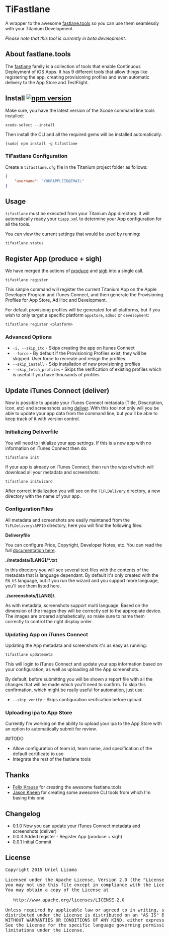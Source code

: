 # TiFastlane

A wrapper to the awesome [fastlane.tools](https://fastlane.tools/) so you can use them seamlessly with your Titanium Development.

*Please note that this tool is currently in beta development.*

## About fastlane.tools

The [fastlane](https://fastlane.tools/) family is a collection of tools that enable Continuous Deployment of iOS Apps. It has 9 different tools that allow things like registering the app, creating provisioning profiles and even automatic delivery to the App Store and TestFlight.

## Install [![npm version](https://badge.fury.io/js/tifastlane.svg)](http://badge.fury.io/js/tifastlane)

Make sure, you have the latest version of the Xcode command line tools installed:

	xcode-select --install

Then install the CLI and all the required gems will be installed automatically.

	[sudo] npm install -g tifastlane

### TiFastlane Configuration

Create a `tifastlane.cfg` file in the Titanium project folder as follows:

```json
{
	"username": "YOURAPPLEID@EMAIL"
}
```

## Usage

`tifastlane` must be executed from your Titanium App directory. It will automatically ready your `tiapp.xml` to determine your App configuration for all the tools.

You can view the current settings that would be used by running:

	tifastlane status

## Register App (produce + sigh)

We have merged the actions of [produce](https://github.com/fastlane/produce) and [sigh](https://github.com/KrauseFx/sigh) into a single call.

	tifastlane register
	
This simple command will register the current Titanium App on the Apple Developer Program and iTunes Connect, and then generate the Provisioning Profiles for App Store, Ad Hoc and Development.

For default provisiong profiles will be generated for all platforms, but if you wish to only target a specific platform `appstore`, `adhoc` or `development`:

	tifastlane register <platform>
	
### Advanced Options

* `-i, --skip_itc` - Skips creating the app on Itunes Connect
* `--force` - By default if the Provisioning Profiles exist, they will be skipped. User force to recreate and resign the profiles.
* `--skip_install` - Skip installation of new provisioning profiles
* `--skip_fetch_profiles` - Skips the verification of existing profiles which is useful if you have thousands of profiles

## Update iTunes Connect (deliver)

Now is possible to update your iTunes Connect metadata (Title, Description, Icon, etc) and screenshots using [deliver](https://github.com/KrauseFx/deliver). With this tool not only will you be able to update your app data from the command line, but you'll be able to keep track of it with version control.

### Initializing Deliverfile

You will need to initialize your app settings. If this is a new app with no information on iTunes Connect then do:

	tifastlane init
	
If your app is already on iTunes Connect, then run the wizard which will download all your metadata and screenshots:

	tifastlane initwizard

After correct initialization you will see on the `TiFLDelivery` directory, a new directory with the name of your app.

### Configuration Files

All metadata and screenshots are easily maintaned from the `TiFLDelivery\APPID` directory, here you will find the following files:

**Deliveryfile**

You can configure Price, Copyright, Developer Notes, etc. You can read the full [documentation here](https://github.com/KrauseFx/deliver/blob/master/Deliverfile.md).

**./metadata/[LANG]/*.txt**

In this directory you will see several text files with the contents of the metadata that is language dependant. By default it's only created with the `EN_US` language, but if you run the wizard and you support more language, you'll see them listed here.

**./screenshots/[LANG]/*.***

As with metadata, screenshots support multi language. Based on the dimension of the images they will be correctly set to the appropiate device. The images are ordered alphabetically, so make sure to name them correctly to control the right display order.

### Updating App on iTunes Connect

Updating the App metadata and screenshots it's as easy as running:

	tifastlane updatemeta
	
This will login to iTunes Connect and update your app information based on your configuration, as well as uploading all the App screenshots.

By default, before submitting you will be shown a report file with all the changes that will be made which you'll need to confirm. To skip this confirmation, which might be really useful for automation, just use:

* `--skip_verify` - Skips configuration verification before upload.

### Uploading ipa to App Store

Currently I'm working on the ability to upload your ipa to the App Store with an option to automatically submit for review.


##TODO

* Allow configuration of team id, team name, and specification of the default certificate to use
* Integrate the rest of the fastlane tools

##  Thanks

* [Felix Krause](https://github.com/KrauseFx) for creating the awesome fastlane.tools
* [Jason Kneen](https://github.com/jasonkneen) for creating some awesome CLI tools from which I'm basing this one

## Changelog

* 0.1.0 Now you can update your iTunes Connect metadata and screenshots (deliver)
* 0.0.3 Added register - Register App (produce + sigh)
* 0.0.1 Initial Commit

## License

<pre>
Copyright 2015 Uriel Lizama

Licensed under the Apache License, Version 2.0 (the "License");
you may not use this file except in compliance with the License.
You may obtain a copy of the License at

   http://www.apache.org/licenses/LICENSE-2.0

Unless required by applicable law or agreed to in writing, software
distributed under the License is distributed on an "AS IS" BASIS,
WITHOUT WARRANTIES OR CONDITIONS OF ANY KIND, either express or implied.
See the License for the specific language governing permissions and
limitations under the License.
</pre>

